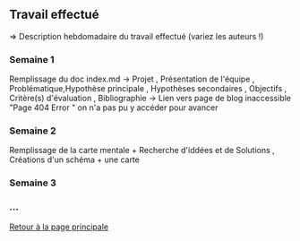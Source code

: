 ## Travail effectué 

=> Description hebdomadaire du travail effectué (variez les auteurs !)

### Semaine 1 
Remplissage du doc index.md -> Projet , Présentation de l'équipe , Problématique,Hypothèse principale , Hypothèses secondaires , Objectifs , Critère(s) d'évaluation , Bibliographie
-> Lien vers page de blog  inaccessible "Page 404  Error " on n'a pas pu y accéder pour  avancer 

### Semaine 2 
Remplissage de la carte mentale + Recherche d'iddées et de Solutions , Créations d'un schéma + une carte 
### Semaine 3
### ...

<a href="index.html"> Retour à la page principale </a>
